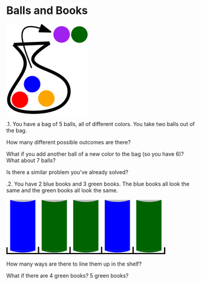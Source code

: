 # Balls and Books

![](../../images/balls-and-books-1.png)

.1. You have a bag of 5 balls, all of different colors. You take two balls out of the bag.

How many different possible outcomes are there? 

What if you add another ball of a new color to the bag (so you have 6)? What about 7 balls?

Is there a similar problem you've already solved?

.2. You have 2 blue books and 3 green books. The blue books all look the same and the green books all look the same.

![](../../images/balls-and-books-2.png)

How many ways are there to line them up in the shelf?

What if there are 4 green books? 5 green books?
